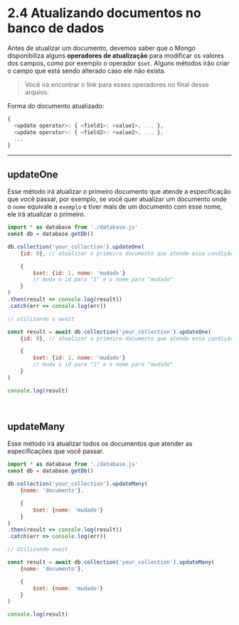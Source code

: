 # 2.4 Atualizando documentos no banco de dados

Antes de atualizar um documento, devemos saber que o Mongo disponibiliza alguns **operadores de atualização** para modificar os valores dos campos, como por exemplo o operador `$set`. Alguns métodos irão criar o campo que está sendo alterado caso ele não exista.

> Você irá encontrar o link para esses operadores no final desse arquivo.

Forma do documento atualizado:

```javascript
{
  <update operator>: { <field1>: <value1>, ... },
  <update operator>: { <field2>: <value2>, ... },
  ...
}
```

***

## updateOne

Esse método irá atualizar o primeiro documento que atende a especificação que você passar, por exemplo, se você quer atualizar um documento onde o `nome` equivale a `exemplo` e tiver mais de um documento com esse nome, ele irá atualizar o primeiro.

```javascript
import * as database from './database.js'
const db = database.getDb()

db.collection('your_collection').updateOne(
    {id: 0}, // atualizar o primeiro documento que atende essa condição

    {
        $set: {id: 1, nome: 'mudado'}
        // muda o id para "1" e o nome para "mudado"
    }
)
.then(result => console.log(result))
.catch(err => console.log(err))

// utilizando o await

const result = await db.collection('your_collection').updateOne(
    {id: 0}, // atualizar o primeiro documento que atende essa condição

    {
        $set: {id: 1, nome: 'mudado'}
        // muda o id para "1" e o nome para "mudado"
    }
)

console.log(result)
```

<br>

## updateMany

Esse método irá atualizar todos os documentos que atender as especificações que você passar.

```javascript
import * as database from './database.js'
const db = database.getDb()

db.collection('your_collection').updateMany(
    {nome: 'documento'},

    {
        $set: {nome: 'mudado'}
    }
)
.then(result => console.log(result))
.catch(err => console.log(err))

// Utilizando await

const result = await db.collection('your_collection').updateMany(
    {nome: 'documento'},

    {
        $set: {nome: 'mudado'}
    }
)

console.log(result)
```
